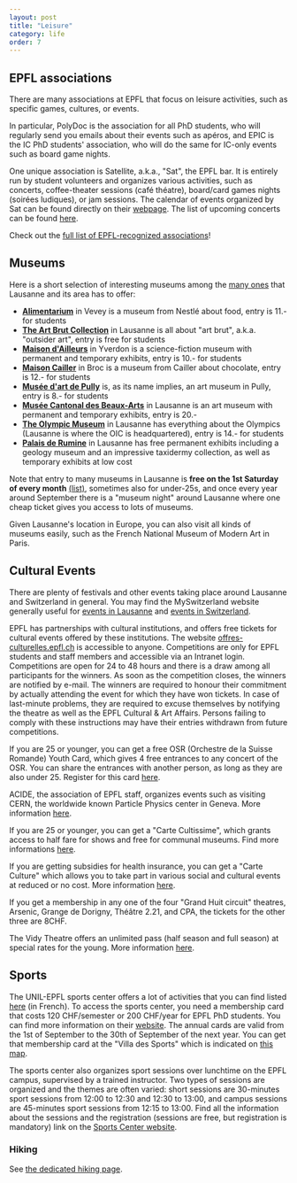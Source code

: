```yaml
---
layout: post
title: "Leisure"
category: life
order: 7
---
```



## EPFL associations

There are many associations at EPFL that focus on leisure activities, such as specific games, cultures, or events.

In particular, PolyDoc is the association for all PhD students, who will regularly send you emails about their events such as apéros,
and EPIC is the IC PhD students' association, who will do the same for IC-only events such as board game nights.

One unique association is Satellite, a.k.a., "Sat", the EPFL bar. It is entirely run by student volunteers and organizes various activities, such as concerts,
coffee-theater sessions (café théatre), board/card games nights (soirées ludiques), or jam sessions.
The calendar of events organized by Sat can be found directly on their [webpage](https://satellite.bar/).
The list of upcoming concerts can be found [here](https://satellite.bar/concerts/).

Check out the [full list of EPFL-recognized associations](https://www.epfl.ch/campus/associations/list/)!


## Museums

Here is a short selection of interesting museums among the [many ones](https://www.lausanne-tourisme.ch/en/guide/museums/) that Lausanne and its area has to offer:

- **[Alimentarium](https://alimentarium.org/)** in Vevey is a museum from Nestlé about food, entry is 11.- for students
- **[The Art Brut Collection](https://artbrut.ch/)** in Lausanne is all about "art brut", a.k.a. "outsider art", entry is free for students
- **[Maison d'Ailleurs](http://www.ailleurs.ch/)** in Yverdon is a science-fiction museum with permanent and temporary exhibits, entry is 10.- for students
- **[Maison Cailler](https://cailler.ch/en/maison-cailler)** in Broc is a museum from Cailler about chocolate, entry is 12.- for students
- **[Musée d'art de Pully](https://museedartdepully.ch/)** is, as its name implies, an art museum in Pully, entry is 8.- for students
- **[Musée Cantonal des Beaux-Arts](https://mcba.ch/)** in Lausanne is an art museum with permanent and temporary exhibits, entry is 20.-
- **[The Olympic Museum](https://olympics.com/museum)** in Lausanne has everything about the Olympics (Lausanne is where the OIC is headquartered), entry is 14.- for students
- **[Palais de Rumine](http://palaisderumine.ch/)** in Lausanne has free permanent exhibits including a geology museum and an impressive taxidermy collection, as well as temporary exhibits at low cost

Note that entry to many museums in Lausanne is **free on the 1st Saturday of every month** [(list)](https://lausanne-musees.ch/en_GB/focus/1er-samedis-du-mois-gratuits),
sometimes also for under-25s, and once every year around September there is a "museum night" around Lausanne where one cheap ticket gives you access to lots of museums.

Given Lausanne's location in Europe, you can also visit all kinds of museums easily, such as the French National Museum of Modern Art in Paris.


## Cultural Events

There are plenty of festivals and other events taking place around Lausanne and Switzerland in general.
You may find the MySwitzerland website generally useful for [events in Lausanne](https://www.myswitzerland.com/en-ch/events.html?rkey=822)
and [events in Switzerland](https://www.myswitzerland.com/fr-ch/manifestations.html).

EPFL has partnerships with cultural institutions, and offers free tickets for cultural events offered by these institutions.
The website [offres-culturelles.epfl.ch](http://offres-culturelles.epfl.ch/) is accessible to anyone.
Competitions are only for EPFL students and staff members and accessible via an Intranet login.
Competitions are open for 24 to 48 hours and there is a draw among all participants for the winners. As soon as the competition closes, the winners are notified by e-mail.
The winners are required to honour their commitment by actually attending the event for which they have won tickets.
In case of last-minute problems, they are required to excuse themselves by notifying the theatre as well as the EPFL Cultural & Art Affairs.
Persons failing to comply with these instructions may have their entries withdrawn from future competitions.

If you are 25 or younger, you can get a free OSR (Orchestre de la Suisse Romande) Youth Card, which gives 4 free entrances to any concert of the OSR.
You can share the entrances with another person, as long as they are also under 25.
Register for this card [here](https://memento.epfl.ch/event/concerts-de-l-osr-a-beaulieu-billets-gratuits-rese/).

ACIDE, the association of EPFL staff, organizes events such as visiting CERN, the worldwide known Particle Physics center in Geneva. More information [here](http://acide.epfl.ch/fr/events/).

If you are 25 or younger, you can get a "Carte Cultissime", which grants access to half fare for shows and free for communal museums. Find more informations [here](http://www.carte-cultissime.ch/).

If you are getting subsidies for health insurance, you can get a "Carte Culture" which allows you to take part in various social and cultural events at reduced or no cost.
More information [here](https://www.carteculture.ch/vaud/demander-une-carteculture/demander-une-carteculture/).

If you get a membership in any one of the four "Grand Huit circuit" theatres, Arsenic, Grange de Dorigny, Théâtre 2.21, and CPA, the tickets for the other three are 8CHF.

The Vidy Theatre offers an unlimited pass (half season and full season) at special rates for the young. More information [here](https://vidy.ch/en/practical-information/vidy-unlimited-pass).


## Sports

The UNIL-EPFL sports center offers a lot of activities that you can find listed [here](https://sport.unil.ch/?pid=24) (in French).
To access the sports center, you need a membership card that costs 120 CHF/semester or 200 CHF/year for EPFL PhD students. You can find more information on their [website](http://sport.unil.ch/?mid=129).
The annual cards are valid from the 1st of September to the 30th of September of the next year.
You can get that membership card at the "Villa des Sports" which is indicated on [this map](https://www.google.ch/maps/place/UNIL+-+Villa+des+sports/@46.519082,6.5748983,898m/data=!3m1!1e3!4m5!3m4!1s0x478c305495792713:0xb4e4d4b33f0eecfb!8m2!3d46.519082!4d6.577087?hl=en).

The sports center also organizes sport sessions over lunchtime on the EPFL campus, supervised by a trained instructor.
Two types of sessions are organized and the themes are often varied: short sessions are 30-minutes sport sessions from 12:00 to 12:30 and 12:30 to 13:00,
and campus sessions are 45-minutes sport sessions from 12:15 to 13:00.
Find all the information about the sessions and the registration (sessions are free, but registration is mandatory) link on the [Sports Center website](https://www2.unil.ch/css/index.php?r=default/page&label=sessions).

### Hiking

See [the dedicated hiking page](/life/hiking).
